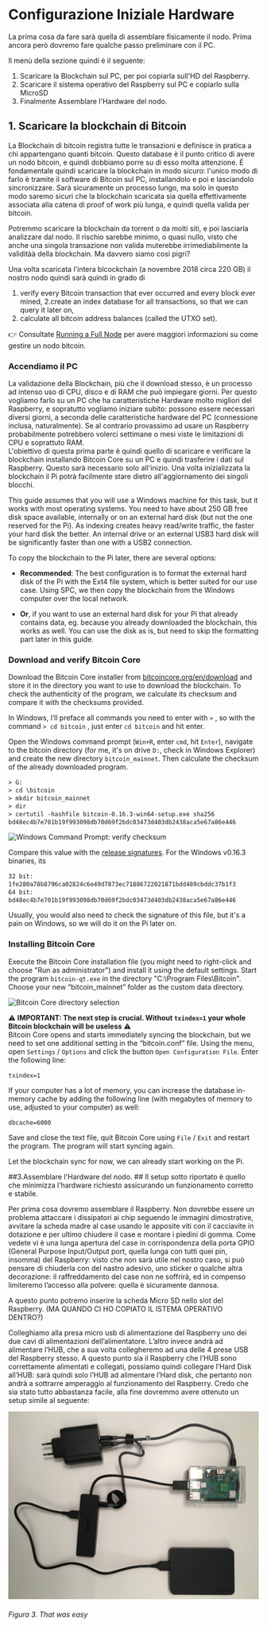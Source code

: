  # Configurazione Iniziale Hardware

La prima cosa da fare sarà quella di assemblare fisicamente il nodo.
Prima ancora però dovremo fare qualche passo preliminare con il PC.

Il menù della sezione quindi è il seguente: 

1. Scaricare la Blockchain sul PC, per poi copiarla sull'HD del Raspberry.
2. Scaricare il sistema operativo del Raspberry sul PC e copiarlo sulla MicroSD
3. Finalmente Assemblare l'Hardware del nodo.



## 1. Scaricare la blockchain di Bitcoin

La Blockchain di bitcoin registra tutte le transazioni e definisce in pratica a chi appartengano quanti bitcoin. Questo database è il punto critico di avere un nodo bitcoin, e quindi dobbiamo porre su di esso molta attenzione. É fondamentale quindi scaricare la blockchain in modo sicuro: l'unico modo di farlo è tramite il software di Bitcoin sul PC, installandolo e poi e lasciandolo sincronizzare. Sarà sicuramente un processo lungo, ma solo in questo modo saremo sicuri che la blockchain scaricata sia quella effettivamente associata alla catena di proof of work più lunga, e quindi quella valida per bitcoin.

Potremmo scaricare la blockchain da torrent o da molti siti, e poi lasciarla analizzare dal nodo. Il rischio sarebbe minimo, o quasi nullo, visto che anche una singola transazione non valida muterebbe irrimediabilmente la validitàà della blockchain. Ma davvero siamo così pigri? 

Una volta scaricata l'intera blcockchain (a novembre 2018 circa 220 GB)  il nostro nodo quindi sarà quindi in grado di 

1. verify every Bitcoin transaction that ever occurred and every block ever mined,
2.create an index database for all transactions, so that we can query it later on,
3. calculate all bitcoin address balances (called the UTXO set).

:point_right: Consultate  [Running a Full Node](https://bitcoin.org/en/full-node) per avere maggiori informazioni su come gestire un nodo bitcoin. 

### Accendiamo il PC 

La validazione della Blockchain, più che il download stesso, è un processo ad intenso uso di CPU, disco e di RAM che può impiegare giorni. Per questo vogliamo farlo su un PC che ha caratteristiche Hardware molto migliori del Raspberry, e sopratutto vogliamo iniziare subito: possono essere necessari diversi giorni, a seconda delle caratteristiche hardware del PC (connessione inclusa, naturalmente). Se al contrario provassimo ad usare un Raspberry probabilmente potrebbero volerci settimane o mesi viste le limitazioni di CPU e soprattuto RAM.  
L'obiettivo di questa prima parte è quindi quello di scaricare e verificare la blockchain installando Bitcoin Core su un PC e quindi trasferire i dati sul Raspberry. Questo sarà necessario solo all'inizio. Una volta inizializzata la blockchain il Pi potrà facilmente stare dietro all'aggiornamento dei singoli blocchi. 



This guide assumes that you will use a  Windows machine for this task, but it works with most operating systems. You need to have about 250 GB free disk space available, internally or on an external hard disk (but not the one reserved for the Pi). As indexing creates heavy read/write traffic, the faster your hard disk the better. An internal drive or an external USB3 hard disk will be significantly faster than one with a USB2 connection.

To copy the blockchain to the Pi later, there are several options:

* **Recommended**: The best configuration is to format the external hard disk of the Pi with the Ext4 file system, which is better suited for our use case. Using SPC, we then copy the blockchain from the Windows computer over the local network.

* **Or**, if you want to use an external hard disk for your Pi that already contains data, eg. because you already downloaded the blockchain, this works as well. You can use the disk as is, but need to skip the formatting part later in this guide.

### Download and verify Bitcoin Core
Download the Bitcoin Core installer from [bitcoincore.org/en/download](https://bitcoincore.org/en/download) and store it in the directory you want to use to download the blockchain. To check the authenticity of the program, we calculate its checksum and compare it with the checksums provided. 

In Windows, I’ll preface all commands you need to enter with `>` , so with the command `> cd bitcoin` , just enter `cd bitcoin` and hit enter.

Open the Windows command prompt (`Win+R`, enter `cmd`, hit `Enter`), navigate to the bitcoin directory (for me, it's on drive `D:`, check in Windows Explorer) and create the new directory `bitcoin_mainnet`. Then calculate the checksum of the already downloaded program.
```
> G:
> cd \bitcoin
> mkdir bitcoin_mainnet
> dir
> certutil -hashfile bitcoin-0.16.3-win64-setup.exe sha256
bd48ec4b7e701b19f993098db70d69f2bdc03473d403db2438aca5e67a86e446
```
![Windows Command Prompt: verify checksum](images/10_blockchain_wincheck.png)

Compare this value with the [release signatures](https://bitcoin.org/bin/bitcoin-core-0.16.3/SHA256SUMS.asc). For the Windows v0.16.3 binaries, its
```
32 bit:  1fe280a78b8796ca02824c6e49d7873ec71886722021871bdd489cbddc37b1f3
64 bit:  bd48ec4b7e701b19f993098db70d69f2bdc03473d403db2438aca5e67a86e446
```
Usually, you would also need to check the signature of this file, but it's a pain on Windows, so we will do it on the Pi later on.

### Installing Bitcoin Core
Execute the Bitcoin Core installation file (you might need to right-click and choose "Run as administrator") and install it using the default settings. Start the program `bitcoin-qt.exe` in the directory "C:\Program Files\Bitcoin". Choose your new “bitcoin_mainnet” folder as the custom data directory.

![Bitcoin Core directory selection](images/10_bitcoinqt_directory.png)

:warning: **IMPORTANT: The next step is crucial. Without `txindex=1` your whole Bitcoin blockchain will be useless** :warning:  
Bitcoin Core opens and starts immediately syncing the blockchain, but we need to set one additional setting in the “bitcoin.conf” file. Using the menu, open `Settings` / `Options` and click the button `Open Configuration File`. Enter the following line:
```
txindex=1
```
If your computer has a lot of memory, you can increase the database in-memory cache by adding the following line (with megabytes of memory to use, adjusted to your computer) as well:
```
dbcache=6000
```
Save and close the text file, quit Bitcoin Core using `File` / `Exit` and restart the program. The program will start syncing again. 

Let the blockchain sync for now, we can already start working on the Pi.



##3.Assemblare l'Hardware del nodo. ##
Il setup sotto riportato è quello che minimizza l’hardware richiesto assicurando un funzionamento corretto e stabile.


Per prima cosa dovremo assemblare il Raspberry. Non dovrebbe essere un problema attaccare i dissipatori ai chip seguendo le immagini dimostrative, avvitare la scheda madre al case usando le apposite viti con il cacciavite in dotazione e per ultimo chiudere il case e montare i piedini di gomma. Come vedete vi è una lunga apertura del case in corrispondenza della porta  GPIO (General Purpose Input/Output port, quella lunga con tutti quei pin, insomma) del Raspberry: visto che non sarà utile nel nostro caso, si può pensare di chiuderla con del nastro adesivo, uno sticker o qualche altra decorazione: il raffreddamento del case non ne soffrirà, ed in compenso limiteremo l’accesso alla polvere: quella è sicuramente dannosa.


A questo punto potremo inserire la scheda Micro SD nello slot del Raspberry. (MA QUANDO CI HO COPIATO IL ISTEMA OPERATIVO DENTRO?)


Colleghiamo alla presa micro usb di alimentazione del Raspberry uno dei due cavi di alimentazioni dell’alimentatore. L’altro invece andrà ad alimentare l’HUB, che a sua volta collegheremo ad una delle 4 prese USB del Raspberry stesso. A questo punto sia il Raspberry che l’HUB sono correttamente alimentati e collegati, possiamo quindi collegare l’Hard Disk all’HUB: sarà quindi solo l’HUB ad alimentare l’Hard disk, che pertanto non andrà a sottrarre amperaggio al funzionamento del Raspberry.
Credo che sia stato tutto abbastanza facile, alla fine dovremmo avere ottenuto un setup simile al seguente: 



![Non è stato difficile alla fine](/images/003.20MinutesLater.JPG)

###### Figura 3. That was easy #######
